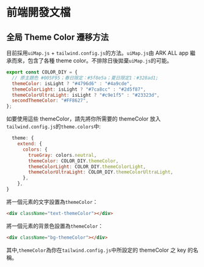 # 前端開發文檔

## 全局 Theme Color 遷移方法

目前採用`uiMap.js` + `tailwind.config.js`的方法。`uiMap.js`由 ARK ALL app 繼承而來，包含了各種 theme color。不排除日後拋棄`uiMap.js`的可能。

```js
export const COLOR_DIY = {
  // 原主題色 #005F95；春日限定：#5f8e5a；夏日限定1：#328ad1;
  themeColor: isLight ? "#4796d6" : "#4a9cde",
  themeColorLight: isLight ? "#7ca8cc" : "#2d5f87",
  themeColorUltraLight: isLight ? "#c9e1f5" : "#23323d",
  secondThemeColor: "#FF8627",
};
```

如要使用這些 themeColor，請先將你所需要的 themeColor 放入`tailwind.config.js`的`theme.colors`中:

```js
  theme: {
    extend: {
      colors: {
        trueGray: colors.neutral,
        themeColor: COLOR_DIY.themeColor,
        themeColorLight: COLOR_DIY.themeColorLight,
        themeColorUltraLight: COLOR_DIY.themeColorUltraLight,
      },
    },
}
```

將一個元素的文字設置為`themeColor`：

```html
<div className="text-themeColor"></div>
```

將一個元素的背景色設置為`themeColor`：

```html
<div className="bg-themeColor"></div>
```

其中,`themeColor`為你在`tailwind.config.js`中所設定的 themeColor 之 key 的名稱。
